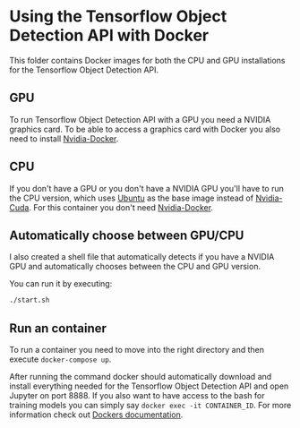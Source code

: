 # Using the Tensorflow Object Detection API with Docker

This folder contains Docker images for both the CPU and GPU installations for the Tensorflow Object Detection API.

## GPU

To run Tensorflow Object Detection API with a GPU you need a NVIDIA graphics card. To be able to access a graphics card with Docker you also need to install [Nvidia-Docker](https://github.com/NVIDIA/nvidia-docker).

## CPU

If you don't have a GPU or you don't have a NVIDIA GPU you'll have to run the CPU version, which uses [Ubuntu](https://hub.docker.com/_/ubuntu) as the base image instead of [Nvidia-Cuda](https://hub.docker.com/r/nvidia/cuda). For this container you don't need [Nvidia-Docker](https://github.com/NVIDIA/nvidia-docker).

## Automatically choose between GPU/CPU

I also created a shell file that automatically detects if you have a NVIDIA GPU and automatically chooses between the CPU and GPU version.

You can run it by executing:
```bash
./start.sh
```

## Run an container

To run a container you need to move into the right  directory and then execute ```docker-compose up```.

After running the command docker should automatically download and install everything needed for the Tensorflow Object Detection API and open Jupyter on port 8888. If you also want to have access to the bash for training models you can simply say ```docker exec -it CONTAINER_ID```. For more information check out [Dockers documentation](https://docs.docker.com/).